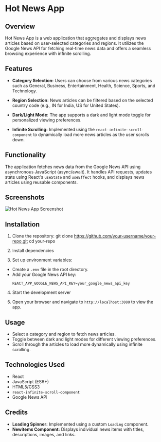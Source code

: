 # Hot News App

## Overview

Hot News App is a web application that aggregates and displays news articles based on user-selected categories and regions. It utilizes the Google News API for fetching real-time news data and offers a seamless browsing experience with infinite scrolling.

## Features

- **Category Selection:** Users can choose from various news categories such as General, Business, Entertainment, Health, Science, Sports, and Technology.
  
- **Region Selection:** News articles can be filtered based on the selected country code (e.g., IN for India, US for United States).

- **Dark/Light Mode:** The app supports a dark and light mode toggle for personalized viewing preferences.

- **Infinite Scrolling:** Implemented using the `react-infinite-scroll-component` to dynamically load more news articles as the user scrolls down.

## Functionality

The application fetches news data from the Google News API using asynchronous JavaScript (async/await). It handles API requests, updates state using React's `useState` and `useEffect` hooks, and displays news articles using reusable components.

## Screenshots

![Hot News App Screenshot]('./src/components/hotnews.png')

## Installation

1. Clone the repository:
    git clone https://github.com/your-username/your-repo.git
    cd your-repo

2. Install dependencies

3. Set up environment variables:
- Create a `.env` file in the root directory.
- Add your Google News API key:
  ```
  REACT_APP_GOOGLE_NEWS_API_KEY=your_google_news_api_key
  ```

4. Start the development server


5. Open your browser and navigate to `http://localhost:3000` to view the app.

## Usage

- Select a category and region to fetch news articles.
- Toggle between dark and light modes for different viewing preferences.
- Scroll through the articles to load more dynamically using infinite scrolling.

## Technologies Used

- React
- JavaScript (ES6+)
- HTML5/CSS3
- `react-infinite-scroll-component`
- Google News API

## Credits

- **Loading Spinner:** Implemented using a custom `Loading` component.
- **Newitems Component:** Displays individual news items with titles, descriptions, images, and links.




